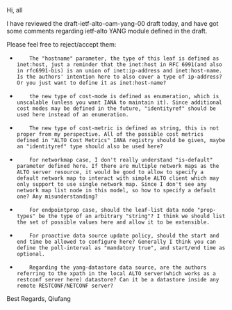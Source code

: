 Hi, all

I have reviewed the draft-ietf-alto-oam-yang-00 draft today, and have got some comments regarding ietf-alto YANG module defined in the draft.

Please feel free to reject/accept them:

*         The "hostname" parameter, the type of this leaf is defined as inet:host, just a reminder that the inet:host in RFC 6991(and also in rfc6991-bis) is an union of inet:ip-address and inet:host-name. Is the authors' intention here to also cover a type of ip-address? Or you just want to define it as inet:host-name?

*         the new type of cost-mode is defined as enumeration, which is unscalable (unless you want IANA to maintain it). Since additional cost modes may be defined in the future, "identityref" should be used here instead of an enumeration.

*         The new type of cost-metric is defined as string, this is not proper from my perspective. All of the possible cost metrics defined in "ALTO Cost Metrics" IANA registry should be given, maybe an "identityref" type should also be used here?

*         For networkmap case, I don't really understand "is-default" parameter defined here. If there are multiple network maps as the ALTO server resource, it would be good to allow to specify a default network map to interact with simple ALTO client which may only support to use single network map. Since I don't see any network map list node in this model, so how to specify a default one? Any misunderstanding?

*         For endpointprop case, should the leaf-list data node "prop-types" be the type of an arbitrary "string"? I think we should list the set of possible values here and allow it to be extensible.

*         For proactive data source update policy, should the start and end time be allowed to configure here? Generally I think you can define the poll-interval as "mandatory true", and start/end time as optional.

*         Regarding the yang-datastore data source, are the authors referring to the xpath in the local ALTO server(which works as a restconf server here) datastore? Can it be a datastore inside any remote RESTCONF/NETCONF server?


Best Regards,
Qiufang
